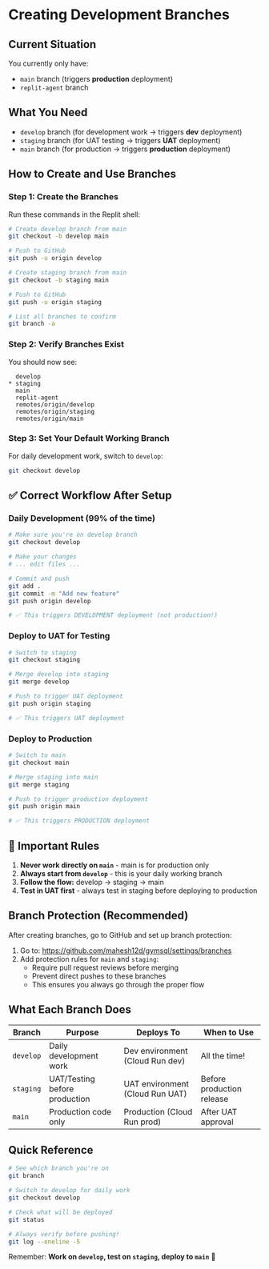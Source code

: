 # Creating Development Branches

## Current Situation
You currently only have:
- `main` branch (triggers **production** deployment)
- `replit-agent` branch

## What You Need
- `develop` branch (for development work → triggers **dev** deployment)
- `staging` branch (for UAT testing → triggers **UAT** deployment)
- `main` branch (for production → triggers **production** deployment)

## How to Create and Use Branches

### Step 1: Create the Branches

Run these commands in the Replit shell:

```bash
# Create develop branch from main
git checkout -b develop main

# Push to GitHub
git push -u origin develop

# Create staging branch from main
git checkout -b staging main

# Push to GitHub
git push -u origin staging

# List all branches to confirm
git branch -a
```

### Step 2: Verify Branches Exist

You should now see:
```
  develop
* staging
  main
  replit-agent
  remotes/origin/develop
  remotes/origin/staging
  remotes/origin/main
```

### Step 3: Set Your Default Working Branch

For daily development work, switch to `develop`:

```bash
git checkout develop
```

## ✅ Correct Workflow After Setup

### Daily Development (99% of the time)
```bash
# Make sure you're on develop branch
git checkout develop

# Make your changes
# ... edit files ...

# Commit and push
git add .
git commit -m "Add new feature"
git push origin develop

# ✅ This triggers DEVELOPMENT deployment (not production!)
```

### Deploy to UAT for Testing
```bash
# Switch to staging
git checkout staging

# Merge develop into staging
git merge develop

# Push to trigger UAT deployment
git push origin staging

# ✅ This triggers UAT deployment
```

### Deploy to Production
```bash
# Switch to main
git checkout main

# Merge staging into main
git merge staging

# Push to trigger production deployment
git push origin main

# ✅ This triggers PRODUCTION deployment
```

## 🚨 Important Rules

1. **Never work directly on `main`** - main is for production only
2. **Always start from `develop`** - this is your daily working branch
3. **Follow the flow:** develop → staging → main
4. **Test in UAT first** - always test in staging before deploying to production

## Branch Protection (Recommended)

After creating branches, go to GitHub and set up branch protection:

1. Go to: https://github.com/mahesh12d/gymsql/settings/branches
2. Add protection rules for `main` and `staging`:
   - Require pull request reviews before merging
   - Prevent direct pushes to these branches
   - This ensures you always go through the proper flow

## What Each Branch Does

| Branch | Purpose | Deploys To | When to Use |
|--------|---------|------------|-------------|
| `develop` | Daily development work | Dev environment (Cloud Run dev) | All the time! |
| `staging` | UAT/Testing before production | UAT environment (Cloud Run UAT) | Before production release |
| `main` | Production code only | Production (Cloud Run prod) | After UAT approval |

## Quick Reference

```bash
# See which branch you're on
git branch

# Switch to develop for daily work
git checkout develop

# Check what will be deployed
git status

# Always verify before pushing!
git log --oneline -5
```

Remember: **Work on `develop`, test on `staging`, deploy to `main`** 🚀
